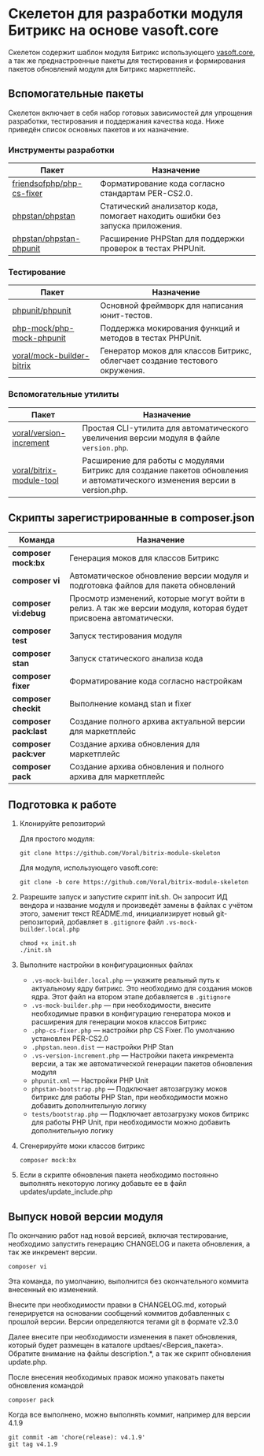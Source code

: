 # Скелетон для разработки модуля Битрикс на основе vasoft.core

Скелетон содержит шаблон модуля Битрикс использующего [vasoft.core](https://github.com/Voral/BitrixModuleCore), а так же преднастроенные пакеты для тестирования и формирования пакетов
обновлений модуля для Битрикс маркетплейс.

## Вспомогательные пакеты

Скелетон включает в себя набор готовых зависимостей для упрощения разработки, тестирования и поддержания качества кода.
Ниже приведён список основных пакетов и их назначение.

### Инструменты разработки

| Пакет                                                                     | Назначение                                                                    |
|---------------------------------------------------------------------------|-------------------------------------------------------------------------------|
| [friendsofphp/php-cs-fixer](https://github.com/PHP-CS-Fixer/PHP-CS-Fixer) | Форматирование кода согласно стандартам PER-CS2.0.                            |
| [phpstan/phpstan](https://github.com/phpstan/phpstan)                     | Статический анализатор кода, помогает находить ошибки без запуска приложения. |
| [phpstan/phpstan-phpunit](https://github.com/phpstan/phpstan-phpunit)     | Расширение PHPStan для поддержки проверок в тестах PHPUnit.                   |

### Тестирование

| Пакет                                                                     | Назначение                                                                   |
|---------------------------------------------------------------------------|------------------------------------------------------------------------------|
| [phpunit/phpunit](https://github.com/sebastianbergmann/phpunit)           | Основной фреймворк для написания юнит-тестов.                                |
| [php-mock/php-mock-phpunit](https://github.com/php-mock/php-mock-phpunit) | Поддержка мокирования функций и методов в тестах PHPUnit.                    |
| [voral/mock-builder-bitrix](https://github.com/Voral/mock-builder-bitrix) | Генератор моков для классов Битрикс, облегчает создание тестового окружения. |

### Вспомогательные утилиты

| Пакет                                                                      | Назначение                                                                                                                 |
|----------------------------------------------------------------------------|----------------------------------------------------------------------------------------------------------------------------|
| [voral/version-increment](https://github.com/Voral/vs-version-incrementor) | Простая CLI-утилита для автоматического увеличения версии модуля в файле `version.php`.                                    |
| [voral/bitrix-module-tool](https://github.com/Voral/bitrix-module-tool)    | Расширение для работы с модулями Битрикс для создание пакетов обновления и автоматического изменения версии в version.php. |

## Скрипты зарегистрированные в composer.json

| Команда                | Назначение                                                                                                      |
|------------------------|-----------------------------------------------------------------------------------------------------------------|
| **composer mock:bx**   | Генерация моков для классов Битрикс                                                                             |
| **composer vi**        | Автоматическое обновление версии модуля и подготовка файлов для пакета обновлений                               |
| **composer vi:debug**  | Просмотр изменений, которые могут войти в релиз. А так же версии модуля, которая будет присвоена автоматически. |
| **composer test**      | Запуск тестирования модуля                                                                                      |
| **composer stan**      | Запуск статического анализа кода                                                                                |
| **composer fixer**     | Форматирование кода согласно настройкам                                                                         |
| **composer checkit**   | Выполнение команд stan и fixer                                                                                  |
| **composer pack:last** | Создание полного архива актуальной версии для маркетплейс                                                       |
| **composer pack:ver**  | Создание архива обновления для маркетплейс                                                                      |
| **composer pack**      | Создание архива обновления и полного архива для маркетплейс                                                     |

## Подготовка к работе

1. Клонируйте репозиторий

   Для простого модуля:
   ```
   git clone https://github.com/Voral/bitrix-module-skeleton
   ```

   Для модуля, использующего vasoft.core:
   ```
   git clone -b core https://github.com/Voral/bitrix-module-skeleton
   ```

2. Разрешите запуск и запустите скрипт init.sh. Он запросит ИД вендора и название модуля и произведёт замены в файлах с
   учётом этого, заменит текст README.md, инициализирует новый git-репозиторий, добавляет в `.gitignore` файл
   `.vs-mock-builder.local.php`

   ```
   chmod +x init.sh
   ./init.sh
   ```

3. Выполните настройки в конфигурационных файлах
    * `.vs-mock-builder.local.php` — укажите реальный путь к актуальному ядру битрикс. Это необходимо для создания моков
      ядра. Этот файл на втором этапе добавляется в `.gitignore`
    * `.vs-mock-builder.php` — при необходимости, внесите необходимые правки в конфигурацию генератора моков и
      расширения
      для генерации моков классов Битрикс
    * `.php-cs-fixer.php` — настройки php CS Fixer. По умолчанию установлен PER-CS2.0
    * `.phpstan.neon.dist` — настройки PHP Stan
    * `.vs-version-increment.php` — Настройки пакета инкремента версии, а так же автоматической генерации пакетов
      обновления модуля
    * `phpunit.xml` — Настройки PHP Unit
    * `phpstan-bootstrap.php` — Подключает автозагрузку моков битрикс для работы PHP Stan, при необходимости можно
      добавить дополнительную логику
    * `tests/bootstrap.php` — Подключает автозагрузку моков битрикс для работы PHP Unit, при необходимости можно
      добавить
      дополнительную логику

4. Сгенерируйте моки классов битрикс
   ```
   composer mock:bx
   ```

5. Если в скрипте обновления пакета необходимо постоянно выполнять некоторую логику добавьте ее в файл
   updates/update_include.php

## Выпуск новой версии модуля

По окончанию работ над новой версией, включая тестирование, необходимо запустить генерацию CHANGELOG и пакета
обновления, а так же инкремент версии.

```
composer vi
```

Эта команда, по умолчанию, выполнится без окончательного коммита внесенный ею изменений.

Внесите при необходимости правки в CHANGELOG.md, который генерируется на основании сообщений коммитов добавленных с
прошлой версии. Версии определяются тегами git в формате v2.3.0

Далее внесите при необходимости изменения в пакет обновления, который будет размещен в каталоге updtaes/<Версия_пакета>.
Обратите внимание на файлы description.*, а так же скрипт обновления update.php.

После внесения необходимых правок можно упаковать пакеты обновления командой

```
composer pack
```

Когда все выполнено, можно выполнять коммит, например для версии 4.1.9

```
git commit -am 'chore(release): v4.1.9'
git tag v4.1.9
```